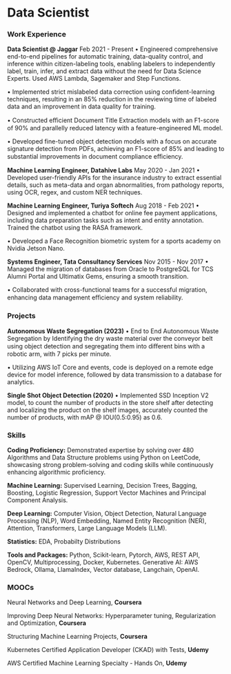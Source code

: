 # Data Scientist

### Work Experience
**Data Scientist @ Jaggar** Feb 2021 - Present
• Engineered comprehensive end-to-end pipelines for automatic training, data-quality control, and inference within citizen-labeling tools, enabling labelers to independently label, train, infer, and extract data without the need for Data Science Experts. Used AWS Lambda, Sagemaker and Step Functions.

• Implemented strict mislabeled data correction using confident-learning techniques, resulting in an 85% reduction in the reviewing time of labeled data and an improvement in data quality for training.

• Constructed eﬃcient Document Title Extraction models with an F1-score of 90% and parallelly reduced latency with a feature-engineered ML model.

• Developed fine-tuned object detection models with a focus on accurate signature detection from PDFs, achieving an F1-score of 85% and leading to substantial improvements in document compliance eﬃciency.

**Machine Learning Engineer, Datahive Labs** May 2020 - Jan 2021
• Developed user-friendly APIs for the insurance industry to extract essential details, such as meta-data and organ abnormalities, from pathology reports, using OCR, regex, and custom NER techniques.

**Machine Learning Engineer, Turiya Softech** Aug 2018 - Feb 2021
• Designed and implemented a chatbot for online fee payment applications, including data preparation tasks such as intent and entity annotation. Trained the chatbot using the RASA framework.

• Developed a Face Recognition biometric system for a sports academy on Nvidia Jetson Nano.

**Systems Engineer, Tata Consultancy Services** Nov 2015 - Nov 2017
• Managed the migration of databases from Oracle to PostgreSQL for TCS Alumni Portal and Ultimatix Gems, ensuring a smooth transition.

• Collaborated with cross-functional teams for a successful migration, enhancing data management eﬃciency and system reliability.

### Projects
**Autonomous Waste Segregation (2023)**
• End to End Autonomous Waste Segregation by Identifying the dry waste material over the conveyor belt using object detection and segregating them into diﬀerent bins with a robotic arm, with 7 picks per minute.

• Utilizing AWS IoT Core and events, code is deployed on a remote edge device for model inference, followed by data transmission to a database for analytics.

**Single Shot Object Detection (2020)**
• Implemented SSD Inception V2 model, to count the number of products in the store shelf after detecting and localizing the product on the shelf images, accurately counted the number of products, with mAP @ IOU(0.5:0.95) as 0.6.

### Skills
**Coding Proficiency:** Demonstrated expertise by solving over 480 Algorithms and Data Structure problems using Python on LeetCode, showcasing strong problem-solving and coding skills while continuously enhancing algorithmic proficiency.

**Machine Learning:** Supervised Learning, Decision Trees, Bagging, Boosting, Logistic Regression, Support Vector Machines and Principal Component Analysis.

**Deep Learning:** Computer Vision, Object Detection, Natural Language Processing (NLP), Word Embedding, Named Entity Recognition (NER), Attention, Transformers, Large Language Models (LLM).

**Statistics:** EDA, Probabilty Distributions

**Tools and Packages:** Python, Scikit-learn, Pytorch, AWS, REST API, OpenCV, Multiprocessing, Docker, Kubernetes. Generative AI: AWS Bedrock, Ollama, LlamaIndex, Vector database, Langchain, OpenAI.

### MOOCs
Neural Networks and Deep Learning, **Coursera**

Improving Deep Neural Networks: Hyperparameter tuning, Regularization and Optimization, **Coursera**

Structuring Machine Learning Projects, **Coursera**

Kubernetes Certified Application Developer (CKAD) with Tests, **Udemy**

AWS Certified Machine Learning Specialty - Hands On, **Udemy**


